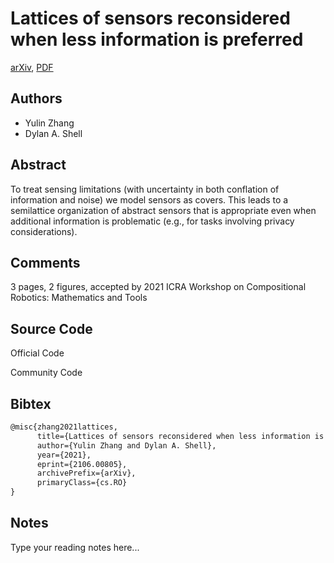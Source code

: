 
# Lattices of sensors reconsidered when less information is preferred

[arXiv](https://arxiv.org/abs/2106.0805), [PDF](https://arxiv.org/pdf/2106.0805.pdf)

## Authors

- Yulin Zhang
- Dylan A. Shell

## Abstract

To treat sensing limitations (with uncertainty in both conflation of information and noise) we model sensors as covers. This leads to a semilattice organization of abstract sensors that is appropriate even when additional information is problematic (e.g., for tasks involving privacy considerations).

## Comments

3 pages, 2 figures, accepted by 2021 ICRA Workshop on Compositional Robotics: Mathematics and Tools

## Source Code

Official Code



Community Code



## Bibtex

```tex
@misc{zhang2021lattices,
      title={Lattices of sensors reconsidered when less information is preferred}, 
      author={Yulin Zhang and Dylan A. Shell},
      year={2021},
      eprint={2106.00805},
      archivePrefix={arXiv},
      primaryClass={cs.RO}
}
```

## Notes

Type your reading notes here...

